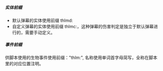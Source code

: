 
##### 实体前缀
- 默认弹幕的实体使用前缀 thlmd:
- 自定义弹幕的实体使用前缀 thlmc:，这种弹幕的伤害判定是独立于默认弹幕进行的，需要手动定义。

##### 事件前缀
供脚本使用的生物事件使用前缀："thlm:", 名称使用单词首字母简写，全称在脚本里的对应位置注明。
